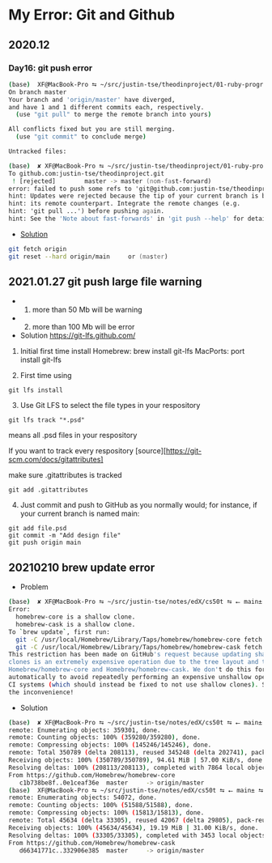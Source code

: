 # My Error: Git and Github 
## 2020.12
### Day16: git push error
```zsh
(base)  XF@MacBook-Pro ⮀ ~/src/justin-tse/theodinproject/01-ruby-programming ⮀ ⭠ master± ⮀ git status
On branch master
Your branch and 'origin/master' have diverged,
and have 1 and 1 different commits each, respectively.
  (use "git pull" to merge the remote branch into yours)

All conflicts fixed but you are still merging.
  (use "git commit" to conclude merge)

Untracked files:
```
```zsh
(base)  ✘ XF@MacBook-Pro ⮀ ~/src/justin-tse/theodinproject/01-ruby-programming ⮀ ⭠ master± ⮀ git push origin master
To github.com:justin-tse/theodinproject.git
 ! [rejected]        master -> master (non-fast-forward)
error: failed to push some refs to 'git@github.com:justin-tse/theodinproject.git'
hint: Updates were rejected because the tip of your current branch is behind
hint: its remote counterpart. Integrate the remote changes (e.g.
hint: 'git pull ...') before pushing again.
hint: See the 'Note about fast-forwards' in 'git push --help' for details.
```
- [Solution](https://stackoverflow.com/questions/19864934/git-your-branch-and-origin-master-have-diverged-how-to-throw-away-local-com)
```zsh
git fetch origin
git reset --hard origin/main     or (master)
```

## 2021.01.27 git push large file warning
- 1. more than 50 Mb will be warning
- 2. more than 100 Mb will be error
- Solution
https://git-lfs.github.com/

1. Initial first time install
Homebrew: brew install git-lfs
MacPorts: port install git-lfs

2. First time using
```shell
git lfs install
```

3. Use Git LFS to select the file types in your respository
```shell
git lfs track "*.psd"
```
means all .psd files in your respository

If you want to track every respository
[source][https://git-scm.com/docs/gitattributes]

make sure .gitattributes is tracked
```shell
git add .gitattributes
```
4. Just commit and push to GitHub as you normally would; for instance, if your current branch is named main:
```shell
git add file.psd
git commit -m "Add design file"
git push origin main
```

## 20210210  brew update error
- Problem
```bash
(base)  ✘ XF@MacBook-Pro ⮀ ~/src/justin-tse/notes/edX/cs50t ⮀ ⭠ main± ⮀ brew update
Error: 
  homebrew-core is a shallow clone.
  homebrew-cask is a shallow clone.
To `brew update`, first run:
  git -C /usr/local/Homebrew/Library/Taps/homebrew/homebrew-core fetch --unshallow
  git -C /usr/local/Homebrew/Library/Taps/homebrew/homebrew-cask fetch --unshallow
This restriction has been made on GitHub's request because updating shallow
clones is an extremely expensive operation due to the tree layout and traffic of
Homebrew/homebrew-core and Homebrew/homebrew-cask. We don't do this for you
automatically to avoid repeatedly performing an expensive unshallow operation in
CI systems (which should instead be fixed to not use shallow clones). Sorry for
the inconvenience!
```
- Solution

```bash
(base)  ✘ XF@MacBook-Pro ⮀ ~/src/justin-tse/notes/edX/cs50t ⮀ ⭠ main± ⮀ git -C /usr/local/Homebrew/Library/Taps/homebrew/homebrew-core fetch --unshallow
remote: Enumerating objects: 359301, done.
remote: Counting objects: 100% (359280/359280), done.
remote: Compressing objects: 100% (145246/145246), done.
remote: Total 350789 (delta 208113), reused 345248 (delta 202741), pack-reused 0
Receiving objects: 100% (350789/350789), 94.61 MiB | 57.00 KiB/s, done.
Resolving deltas: 100% (208113/208113), completed with 7864 local objects.
From https://github.com/Homebrew/homebrew-core
   c1b738be8f..0e1ceaf36e  master     -> origin/master
(base)  XF@MacBook-Pro ⮀ ~/src/justin-tse/notes/edX/cs50t ⮀ ⭠ main± ⮀ git -C /usr/local/Homebrew/Library/Taps/homebrew/homebrew-cask fetch --unshallow
remote: Enumerating objects: 54072, done.
remote: Counting objects: 100% (51588/51588), done.
remote: Compressing objects: 100% (15813/15813), done.
remote: Total 45634 (delta 33305), reused 42067 (delta 29805), pack-reused 0
Receiving objects: 100% (45634/45634), 19.19 MiB | 31.00 KiB/s, done.
Resolving deltas: 100% (33305/33305), completed with 3453 local objects.
From https://github.com/Homebrew/homebrew-cask
   d66341771c..332906e385  master     -> origin/master
```